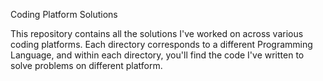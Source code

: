 Coding Platform Solutions

This repository contains all the solutions I've worked on across various coding platforms. Each directory corresponds to a different Programming Language, and within each directory, you'll find the code I've written to solve problems on different platform.
